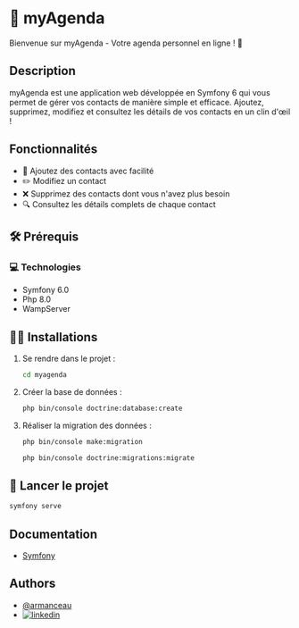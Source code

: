 
# 📅 myAgenda

Bienvenue sur myAgenda - Votre agenda personnel en ligne ! 🚀

## Description
myAgenda est une application web développée en Symfony 6 qui vous permet de gérer vos contacts de manière simple et efficace. Ajoutez, supprimez, modifiez et consultez les détails de vos contacts en un clin d'œil !

## Fonctionnalités
- 📇 Ajoutez des contacts avec facilité
- ✏️ Modifiez un contact
- ❌ Supprimez des contacts dont vous n'avez plus besoin
- 🔍 Consultez les détails complets de chaque contact


## 🛠️ Prérequis

### 💻 Technologies
- Symfony 6.0
- Php 8.0
- WampServer

## 🧑‍💻 Installations

1. Se rendre dans le projet :

    ```bash
    cd myagenda
    ```
2. Créer la base de données :

    ```bash
    php bin/console doctrine:database:create
    ```
3. Réaliser la migration des données :

    ```bash
    php bin/console make:migration
    ```

    ```bash
    php bin/console doctrine:migrations:migrate
    ```

## 🚀 Lancer le projet 

```bash
symfony serve
```

## Documentation

- [Symfony](https://symfony.com/)


## Authors

- [@armanceau](https://www.github.com/armanceau)
- [![linkedin](https://img.shields.io/badge/linkedin-0A66C2?style=for-the-badge&logo=linkedin&logoColor=white)](https://www.linkedin.com/in/arthur-manceau/)

